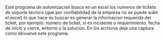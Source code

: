 Este programa de automizacion busca en un excel los numeros de tickets de soporte tecnico (que por confiabilidad de la empresa no se puede subir el excel) lo que hace es buscar es generar la informacion requerida del ticket, por ejemplo:
numero de ticket, si es incidente o requerimiento, fecha de inicio y cierre, entorno y la solucion. En los archivos deje una captura como devuelve este programa.
